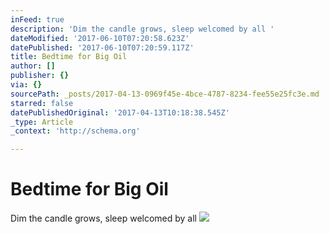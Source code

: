 ```yaml
---
inFeed: true
description: 'Dim the candle grows, sleep welcomed by all '
dateModified: '2017-06-10T07:20:58.623Z'
datePublished: '2017-06-10T07:20:59.117Z'
title: Bedtime for Big Oil
author: []
publisher: {}
via: {}
sourcePath: _posts/2017-04-13-0969f45e-4bce-4787-8234-fee55e25fc3e.md
starred: false
datePublishedOriginal: '2017-04-13T10:18:38.545Z'
_type: Article
_context: 'http://schema.org'

---
```

# Bedtime for Big Oil

Dim the candle grows, sleep welcomed by all ![](https://the-grid-user-content.s3-us-west-2.amazonaws.com/c0d29abc-04b8-400b-abe6-9d448b042284.jpg)